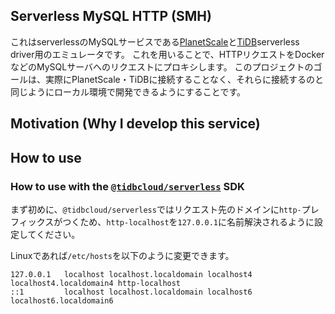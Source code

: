 ## Serverless MySQL HTTP (SMH)

これはserverlessのMySQLサービスである[PlanetScale](https://planetscale.com/)と[TiDB](https://docs.pingcap.com/)serverless driver用のエミュレータです。
これを用いることで、HTTPリクエストをDockerなどのMySQLサーバへのリクエストにプロキシします。
このプロジェクトのゴールは、実際にPlanetScale・TiDBに接続することなく、それらに接続するのと同じようにローカル環境で開発できるようにすることです。

## Motivation (Why I develop this service)

## How to use

### How to use with the [`@tidbcloud/serverless`](https://github.com/tidbcloud/serverless-js) SDK

まず初めに、`@tidbcloud/serverless`ではリクエスト先のドメインに`http-`プレフィックスがつくため、`http-localhost`を`127.0.0.1`に名前解決されるように設定してください。

Linuxであれば`/etc/hosts`を以下のように変更できます。

```
127.0.0.1   localhost localhost.localdomain localhost4 localhost4.localdomain4 http-localhost
::1         localhost localhost.localdomain localhost6 localhost6.localdomain6
```
